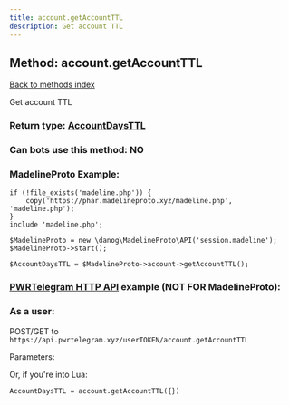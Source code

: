 ```yaml
---
title: account.getAccountTTL
description: Get account TTL
---
```

## Method: account.getAccountTTL  
[Back to methods index](index.md)


Get account TTL



### Return type: [AccountDaysTTL](../types/AccountDaysTTL.md)

### Can bots use this method: **NO**


### MadelineProto Example:


```
if (!file_exists('madeline.php')) {
    copy('https://phar.madelineproto.xyz/madeline.php', 'madeline.php');
}
include 'madeline.php';

$MadelineProto = new \danog\MadelineProto\API('session.madeline');
$MadelineProto->start();

$AccountDaysTTL = $MadelineProto->account->getAccountTTL();
```

### [PWRTelegram HTTP API](https://pwrtelegram.xyz) example (NOT FOR MadelineProto):



### As a user:

POST/GET to `https://api.pwrtelegram.xyz/userTOKEN/account.getAccountTTL`

Parameters:




Or, if you're into Lua:

```
AccountDaysTTL = account.getAccountTTL({})
```

